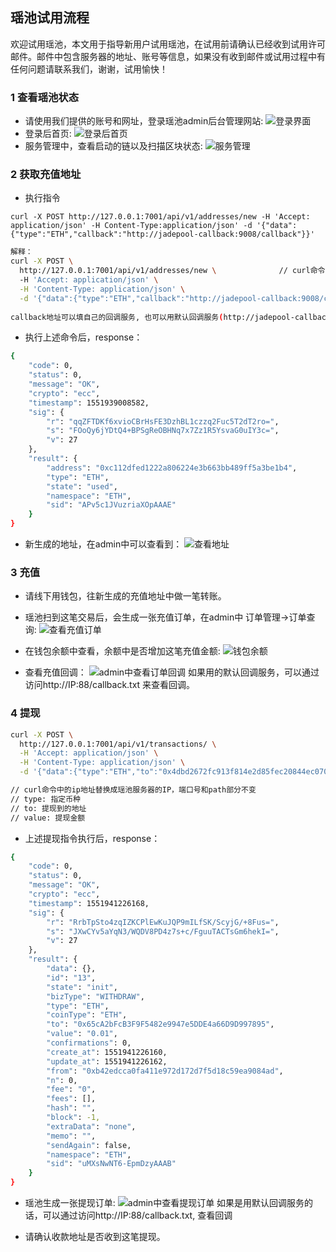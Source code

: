 
## 瑶池试用流程
欢迎试用瑶池，本文用于指导新用户试用瑶池，在试用前请确认已经收到试用许可邮件。邮件中包含服务器的地址、账号等信息，如果没有收到邮件或试用过程中有任何问题请联系我们，谢谢，试用愉快！


### 1 查看瑶池状态

- 请使用我们提供的账号和网址，登录瑶池admin后台管理网站:
![登录界面](https://ws2.sinaimg.cn/large/006tKfTcgy1g0u7316iqej31lo0u0n0m.jpg)
- 登录后首页:
![登录后首页](https://ws4.sinaimg.cn/large/006tKfTcgy1g0u7460da4j31of0u0jwr.jpg)
- 服务管理中，查看启动的链以及扫描区块状态:
![服务管理](https://ws3.sinaimg.cn/large/006tKfTcgy1g0u70z7bb7j31rm0u0tfe.jpg)

### 2 获取充值地址
- 执行指令

`curl -X POST http://127.0.0.1:7001/api/v1/addresses/new -H 'Accept: application/json' -H Content-Type:application/json' -d '{"data":{"type":"ETH","callback":"http://jadepool-callback:9008/callback"}}'`

```bash
解释：
curl -X POST \
  http://127.0.0.1:7001/api/v1/addresses/new \              // curl命令中的ip地址替换成瑶池服务器的IP，端口号和path部分不变
  -H 'Accept: application/json' \
  -H 'Content-Type: application/json' \
  -d '{"data":{"type":"ETH","callback":"http://jadepool-callback:9008/callback"}}'      // type: 指定币种
                                                                                        // callback: 回调地址
callback地址可以填自己的回调服务, 也可以用默认回调服务(http://jadepool-callback:9008/callback)；用默认的回调服务，可以通过http://IP:88/callback.txt 来查看callback的内容。
```

- 执行上述命令后，response：
```bash
{
	"code": 0,
	"status": 0,
	"message": "OK",
	"crypto": "ecc",
	"timestamp": 1551939008582,
	"sig": {
		"r": "qqZFTDKf6xvioCBrHsFE3DzhBL1czzq2Fuc5T2dT2ro=",
		"s": "FOoQy6jYDtQ4+BPSgReOBHNq7x7Zz1R5YsvaG0uIY3c=",
		"v": 27
	},
	"result": {
		"address": "0xc112dfed1222a806224e3b663bb489ff5a3be1b4",                               // 新生成的充值地址
		"type": "ETH",
		"state": "used",
		"namespace": "ETH",
		"sid": "APv5c1JVuzriaXOpAAAE"
	}
}
```
- 新生成的地址，在admin中可以查看到：
![查看地址](https://ws4.sinaimg.cn/large/006tKfTcgy1g0u7akzgfzj31pn0u044g.jpg)

### 3 充值
- 请线下用钱包，往新生成的充值地址中做一笔转账。
- 瑶池扫到这笔交易后，会生成一张充值订单，在admin中 订单管理->订单查询:
![查看充值订单](https://ws4.sinaimg.cn/large/006tKfTcgy1g0u80pggr6j31l40u07bn.jpg)
- 在钱包余额中查看，余额中是否增加这笔充值金额:
![钱包余额](https://ws1.sinaimg.cn/large/006tKfTcgy1g0u7xntufoj31jt0u0gs0.jpg)

- 查看充值回调：
![admin中查看订单回调](https://ws1.sinaimg.cn/large/006tKfTcgy1g0u85fa4s7j31oc0u0k4y.jpg)
如果用的默认回调服务，可以通过访问http://IP:88/callback.txt 来查看回调。

### 4 提现
```bash
curl -X POST \
  http://127.0.0.1:7001/api/v1/transactions/ \
  -H 'Accept: application/json' \
  -H 'Content-Type: application/json' \
  -d '{"data":{"type":"ETH","to":"0x4dbd2672fc913f814e2d85fec20844ec0702d052","value":"0.01","extraData":"none"}}'

// curl命令中的ip地址替换成瑶池服务器的IP，端口号和path部分不变
// type: 指定币种
// to: 提现到的地址
// value: 提现金额
```

- 上述提现指令执行后，response：
```bash
{
	"code": 0,
	"status": 0,
	"message": "OK",
	"crypto": "ecc",
	"timestamp": 1551941226168,
	"sig": {
		"r": "RrbTpSto4zqIZKCPlEwKuJQP9mILfSK/ScyjG/+8Fus=",
		"s": "JXwCYv5aYqN3/WQDV8PD4z7s+c/FguuTACTsGm6hekI=",
		"v": 27
	},
	"result": {
		"data": {},
		"id": "13",                                                               // 生成的提现单号
		"state": "init",
		"bizType": "WITHDRAW",
		"type": "ETH",
		"coinType": "ETH",
		"to": "0x65cA2bFcB3F9F5482e9947e5DDE4a66D9D997895",
		"value": "0.01",
		"confirmations": 0,
		"create_at": 1551941226160,
		"update_at": 1551941226162,
		"from": "0xb42edcca0fa411e972d172d7f5d18c59ea9084ad",
		"n": 0,
		"fee": "0",
		"fees": [],
		"hash": "",
		"block": -1,
		"extraData": "none",
		"memo": "",
		"sendAgain": false,
		"namespace": "ETH",
		"sid": "uMXsNwNT6-EpmDzyAAAB"
	}
}
```

- 瑶池生成一张提现订单:
![admin中查看提现订单](https://ws3.sinaimg.cn/large/006tKfTcgy1g0u8e8xseaj31jj0u0qes.jpg)
如果是用默认回调服务的话，可以通过访问http://IP:88/callback.txt, 查看回调

- 请确认收款地址是否收到这笔提现。